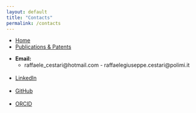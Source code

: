 ```yaml
---
layout: default
title: "Contacts"
permalink: /contacts
---
```



<nav>
  <ul>
    <li><a href="{{ site.baseurl }}/">Home</a></li>
    <li><a href="{{ site.baseurl }}/publications">Publications & Patents</a></li>
  </ul>
</nav>

<style>
  #contact ul > li {
    margin-bottom: 1.2em;
  }
</style>

<section id="contact">
  <ul>
    <li><strong>Email:</strong> 
    <ul>
    <li>raffaele_cestari@hotmail.com - raffaelegiuseppe.cestari@polimi.it</li>
    </ul></li>
    <li><a href="https://www.linkedin.com/in/raffaele-giuseppe-cestari/">LinkedIn</a></li>
    <li><a href="https://github.com/RaffaeleGiuseppeCestari">GitHub</a></li>
    <li><a href="https://orcid.org/0009-0000-5948-0254">ORCID</a></li>
  </ul>
</section>
